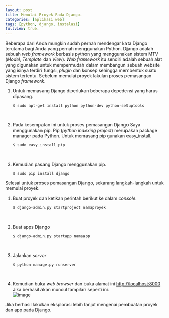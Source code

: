 ```yaml
---
layout: post
title: Memulai Proyek Pada Django.
categories: [aplikasi web]
tags: [python, django, instalasi]
fullview: true.
---
```


Beberapa dari Anda mungkin sudah pernah mendengar kata Django terutama bagi Anda yang pernah menggunakan Python. Django adalah sebuah *web framework* berbasis python yang menggunakan sistem MTV (*Model*, *Template* dan *View*). *Web framework* itu sendiri adalah sebuah alat yang digunakan untuk mempermudah dalam membangun sebuah website yang isinya terdiri fungsi, *plugin* dan konsep sehingga membentuk suatu sistem tertentu. Sebelum memulai proyek lakulan proses pemasangan Django *framework*.

1. Untuk memasang Django diperlukan beberapa depedensi yang harus dipasang. 
   <p><code>$ sudo apt-get install python python-dev python-setuptools</code></p><br>

2. Pada kesempatan ini untuk proses pemasangan Django Saya menggunakan pip. Pip (*python indexing project*) merupakan package manager pada Python. Untuk memasang pip gunakan easy_install.
   <p><code>$ sudo easy_install pip</code></p><br>

3. Kemudian pasang Django menggunakan pip.
   <p><code>$ sudo pip install django</code></p>


Selesai untuk proses pemasangan Django, sekarang langkah-langkah untuk memulai proyek.
1. Buat proyek dan ketikan perintah berikut ke dalam *console*.
   <p><code>$ django-admin.py startproject namaproyek</code></p><br>

2. Buat apps Django
   <p><code>$ django-admin.py startapp namaapp</code></p><br>

3. Jalankan *server* 
   <p><code>$ python manage.py runserver</code></p><br>

4. Kemudian buka *web browser* dan buka alamat ini [http://localhost:8000](http://localhost:8000) Jika berhasil akan muncul tampilan seperti ini.<br> ![image](http://s27.postimg.org/88q7gofnn/image.png)

Jika berhasil lakukan eksplorasi lebih lanjut mengenai pembuatan proyek dan app pada Django.
